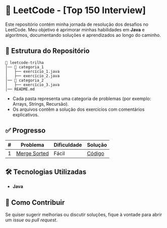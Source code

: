 

# 🚀 LeetCode - [Top 150 Interview]

Este repositório contém minha jornada de resolução dos desafios no LeetCode. Meu objetivo é aprimorar minhas habilidades em **Java** e algoritmos, documentando soluções e aprendizados ao longo do caminho.

## 📌 Estrutura do Repositório

```
📂 leetcode-trilha
│── 📁 categoria_1
│   ├── exercício_1.java
│   ├── exercício_2.java
│── 📁 categoria_2
│   ├── exercício_3.java
│── README.md
```

- Cada pasta representa uma categoria de problemas (por exemplo: Arrays, Strings, Recursão).
- Os arquivos contêm a solução dos exercícios com comentários explicativos.

## ✅ Progresso

| # | Problema | Dificuldade | Solução |
|---|---------|------------|---------|
| 1 | [Merge Sorted](https://leetcode.com/problems/merge-sorted-array/?envType=study-plan-v2&envId=top-interview-150) | Fácil | [Código](./main/src/main/java/arrays/MergeElements.java) |

## 🛠 Tecnologias Utilizadas

- **Java** 

## 📌 Como Contribuir

Se quiser sugerir melhorias ou discutir soluções, fique à vontade para abrir um *issue* ou *pull request*.

